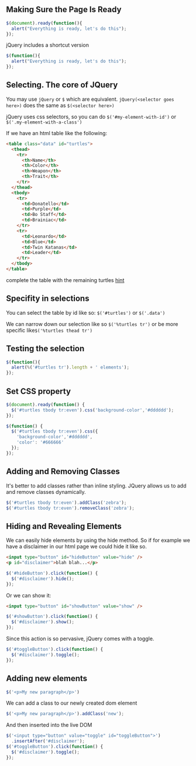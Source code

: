 Making Sure the Page Is Ready
---

```javascript
$(document).ready(function(){
  alert("Everything is ready, let's do this");
});
```

jQuery includes a shortcut version

```javascript
$(function(){
  alert("Everything is ready, let's do this");
});
```
Selecting. The core of JQuery
---
You may use `jQuery` or `$` which are equivalent.
`jQuery(<selector goes here>)` does the same as `$(<selector here>)`

jQuery uses css selectors, so you can do
`$('#my-element-with-id')` or `$('.my-element-with-a-class')`

If we have an html table like the following:
```html
<table class="data" id="turtles">
  <thead>
    <tr>
      <th>Name</th>
      <th>Color</th>
      <th>Weapon</th>
      <th>Trait</th>
    </tr>
  </thead>
  <tbody>
    <tr>
      <td>Donatello</td>
      <td>Purple</td>
      <td>Bo Staff</td>
      <td>Brainiac</td>
    </tr>
    <tr>
      <td>Leonardo</td>
      <td>Blue</td>
      <td>Twin Katanas</td>
      <td>Leader</td>
    </tr>
  </tbody>
</table>
```
complete the table with the remaining turtles
[hint](http://www.answers.com/Q/What_are_the_ninja_turtles_names_colors_and_weapons)

Specifity in selections
---
You can select the table by id like so: `$('#turtles')` or `$('.data')`

We can narrow down our selection like so `$('%turtles tr')` or be more specific like`$('%turtles thead tr')`

Testing the selection
---

```javascript
$(function(){
  alert(%('#turtles tr').length + ' elements');
});
```

Set CSS property
---

```javascript
$(document).ready(function() {
  $('#turtles tbody tr:even').css('background-color','#dddddd');
});
```

```javascript
$(function() {
  $('#turtles tbody tr:even').css({
    'background-color','#dddddd',
    'color': '#666666'
  });
});
```

Adding and Removing Classes
---
It's better to add classes rather than inline styling.
JQuery allows us to add and remove classes dynamically.

```javascript
$('#turtles tbody tr:even').addClass('zebra');
$('#turtles tbody tr:even').removeClass('zebra');
```

Hiding and Revealing Elements
---
We can easily hide elements by using the hide method. So if for example
we have a disclaimer in our html page we could hide it like so.

```html
<input type="button" id="hideButton" value="hide" />
<p id="disclaimer">blah blah...</p>
```

```javascript
$('#hideButton').click(function() {
  $('#disclaimer').hide();
});
```
Or we can show it:

```html
<input type="button" id="showButton" value="show" />
```

```javascript
$('#showButton').click(function() {
  $('#disclaimer').show();
});
```

Since this action is so pervasive, jQuery comes with a toggle.
```javascript
$('#toggleButton').click(function() {
  $('#disclaimer').toggle();
});
```

Adding new elements
---
```javascript
$('<p>My new paragraph</p>')
```


We can add a class to our newly created dom element
```javascript
$('<p>My new paragraph</p>').addClass('new');
```
And then inserted into the live DOM
```javascript
$('<input type="button" value="toggle" id="toggleButton">')
  .insertAfter('#disclaimer');
$('#toggleButton').click(function() {
  $('#disclaimer').toggle();
});
```
